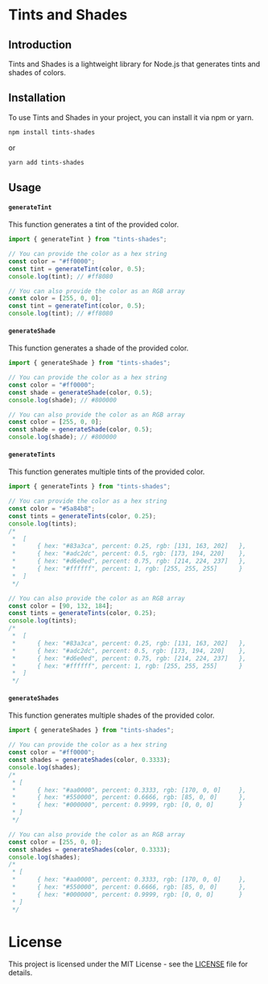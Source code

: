 # Tints and Shades

## Introduction

Tints and Shades is a lightweight library for Node.js that generates tints and shades of colors.

## Installation

To use Tints and Shades in your project, you can install it via npm or yarn.

```bash
npm install tints-shades
```

or

```bash
yarn add tints-shades
```

## Usage

#### `generateTint`

This function generates a tint of the provided color.

```javascript
import { generateTint } from "tints-shades";

// You can provide the color as a hex string
const color = "#ff0000";
const tint = generateTint(color, 0.5);
console.log(tint); // #ff8080

// You can also provide the color as an RGB array
const color = [255, 0, 0];
const tint = generateTint(color, 0.5);
console.log(tint); // #ff8080
```

#### `generateShade`

This function generates a shade of the provided color.

```javascript
import { generateShade } from "tints-shades";

// You can provide the color as a hex string
const color = "#ff0000";
const shade = generateShade(color, 0.5);
console.log(shade); // #800000

// You can also provide the color as an RGB array
const color = [255, 0, 0];
const shade = generateShade(color, 0.5);
console.log(shade); // #800000
```

#### `generateTints`

This function generates multiple tints of the provided color.

```javascript
import { generateTints } from "tints-shades";

// You can provide the color as a hex string
const color = "#5a84b8";
const tints = generateTints(color, 0.25);
console.log(tints);
/*
 *  [
 *      { hex: "#83a3ca", percent: 0.25, rgb: [131, 163, 202]   },
 *      { hex: "#adc2dc", percent: 0.5, rgb: [173, 194, 220]    },
 *      { hex: "#d6e0ed", percent: 0.75, rgb: [214, 224, 237]   },
 *      { hex: "#ffffff", percent: 1, rgb: [255, 255, 255]      }
 *  ]
 */

// You can also provide the color as an RGB array
const color = [90, 132, 184];
const tints = generateTints(color, 0.25);
console.log(tints);
/*
 *  [
 *      { hex: "#83a3ca", percent: 0.25, rgb: [131, 163, 202]   },
 *      { hex: "#adc2dc", percent: 0.5, rgb: [173, 194, 220]    },
 *      { hex: "#d6e0ed", percent: 0.75, rgb: [214, 224, 237]   },
 *      { hex: "#ffffff", percent: 1, rgb: [255, 255, 255]      }
 *  ]
 */
```

#### `generateShades`

This function generates multiple shades of the provided color.

```javascript
import { generateShades } from "tints-shades";

// You can provide the color as a hex string
const color = "#ff0000";
const shades = generateShades(color, 0.3333);
console.log(shades);
/*
 * [
 *      { hex: "#aa0000", percent: 0.3333, rgb: [170, 0, 0]     },
 *      { hex: "#550000", percent: 0.6666, rgb: [85, 0, 0]      },
 *      { hex: "#000000", percent: 0.9999, rgb: [0, 0, 0]       }
 * ]
 */

// You can also provide the color as an RGB array
const color = [255, 0, 0];
const shades = generateShades(color, 0.3333);
console.log(shades);
/*
 * [
 *      { hex: "#aa0000", percent: 0.3333, rgb: [170, 0, 0]     },
 *      { hex: "#550000", percent: 0.6666, rgb: [85, 0, 0]      },
 *      { hex: "#000000", percent: 0.9999, rgb: [0, 0, 0]       }
 * ]
 */
```

# License

This project is licensed under the MIT License - see the [LICENSE](LICENSE) file for details.
